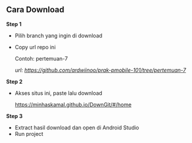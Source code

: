 ## Cara Download
**Step 1**
  - Pilih branch yang ingin di download
  - Copy url repo ini
    
    Contoh: pertemuan-7
    
    *url: https://github.com/ardwiinoo/prak-pmobile-101/tree/pertemuan-7*

**Step 2**
  - Akses situs ini, paste lalu download

    https://minhaskamal.github.io/DownGit/#/home

**Step 3**
  - Extract hasil download dan open di Android Studio
  - Run project
